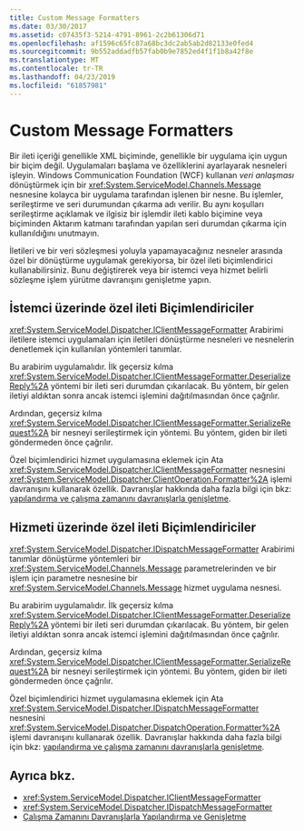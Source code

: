 ```yaml
---
title: Custom Message Formatters
ms.date: 03/30/2017
ms.assetid: c07435f3-5214-4791-8961-2c2b61306d71
ms.openlocfilehash: af1596c65fc87a68bc3dc2ab5ab2d82133e0fed4
ms.sourcegitcommit: 9b552addadfb57fab0b9e7852ed4f1f1b8a42f8e
ms.translationtype: MT
ms.contentlocale: tr-TR
ms.lasthandoff: 04/23/2019
ms.locfileid: "61857981"
---
```

# <a name="custom-message-formatters"></a>Custom Message Formatters
Bir ileti içeriği genellikle XML biçiminde, genellikle bir uygulama için uygun bir biçim değil. Uygulamaları başlama ve özelliklerini ayarlayarak nesneleri işleyin. Windows Communication Foundation (WCF) kullanan *veri anlaşması* dönüştürmek için bir <xref:System.ServiceModel.Channels.Message> nesnesine kolayca bir uygulama tarafından işlenen bir nesne. Bu işlemler, serileştirme ve seri durumundan çıkarma adı verilir. Bu aynı koşulları serileştirme açıklamak ve ilgisiz bir işlemdir ileti kablo biçimine veya biçiminden Aktarım katmanı tarafından yapılan seri durumdan çıkarma için kullanıldığını unutmayın.  
  
 İletileri ve bir veri sözleşmesi yoluyla yapamayacağınız nesneler arasında özel bir dönüştürme uygulamak gerekiyorsa, bir özel ileti biçimlendirici kullanabilirsiniz. Bunu değiştirerek veya bir istemci veya hizmet belirli sözleşme işlem yürütme davranışını genişletme yapın.  
  
## <a name="custom-message-formatters-on-the-client"></a>İstemci üzerinde özel ileti Biçimlendiriciler  
 <xref:System.ServiceModel.Dispatcher.IClientMessageFormatter> Arabirimi iletilere istemci uygulamaları için iletileri dönüştürme nesneleri ve nesnelerin denetlemek için kullanılan yöntemleri tanımlar.  
  
 Bu arabirim uygulamalıdır. İlk geçersiz kılma <xref:System.ServiceModel.Dispatcher.IClientMessageFormatter.DeserializeReply%2A> yöntemi bir ileti seri durumdan çıkarılacak. Bu yöntem, bir gelen iletiyi aldıktan sonra ancak istemci işlemini dağıtılmasından önce çağrılır.  
  
 Ardından, geçersiz kılma <xref:System.ServiceModel.Dispatcher.IClientMessageFormatter.SerializeRequest%2A> bir nesneyi serileştirmek için yöntemi. Bu yöntem, giden bir ileti göndermeden önce çağrılır.  
  
 Özel biçimlendirici hizmet uygulamasına eklemek için Ata <xref:System.ServiceModel.Dispatcher.IClientMessageFormatter> nesnesini <xref:System.ServiceModel.Dispatcher.ClientOperation.Formatter%2A> işlemi davranışını kullanarak özellik. Davranışlar hakkında daha fazla bilgi için bkz: [yapılandırma ve çalışma zamanını davranışlarla genişletme](../../../../docs/framework/wcf/extending/configuring-and-extending-the-runtime-with-behaviors.md).  
  
## <a name="custom-message-formatters-on-the-service"></a>Hizmeti üzerinde özel ileti Biçimlendiriciler  
 <xref:System.ServiceModel.Dispatcher.IDispatchMessageFormatter> Arabirimi tanımlar dönüştürme yöntemleri bir <xref:System.ServiceModel.Channels.Message> parametrelerinden ve bir işlem için parametre nesnesine bir <xref:System.ServiceModel.Channels.Message> hizmet uygulama nesnesi.  
  
 Bu arabirim uygulamalıdır. İlk geçersiz kılma <xref:System.ServiceModel.Dispatcher.IClientMessageFormatter.DeserializeReply%2A> yöntemi bir ileti seri durumdan çıkarılacak. Bu yöntem, bir gelen iletiyi aldıktan sonra ancak istemci işlemini dağıtılmasından önce çağrılır.  
  
 Ardından, geçersiz kılma <xref:System.ServiceModel.Dispatcher.IClientMessageFormatter.SerializeRequest%2A> bir nesneyi serileştirmek için yöntemi. Bu yöntem, giden bir ileti göndermeden önce çağrılır.  
  
 Özel biçimlendirici hizmet uygulamasına eklemek için Ata <xref:System.ServiceModel.Dispatcher.IDispatchMessageFormatter> nesnesini <xref:System.ServiceModel.Dispatcher.DispatchOperation.Formatter%2A> işlemi davranışını kullanarak özellik. Davranışlar hakkında daha fazla bilgi için bkz: [yapılandırma ve çalışma zamanını davranışlarla genişletme](../../../../docs/framework/wcf/extending/configuring-and-extending-the-runtime-with-behaviors.md).  
  
## <a name="see-also"></a>Ayrıca bkz.

- <xref:System.ServiceModel.Dispatcher.IClientMessageFormatter>
- <xref:System.ServiceModel.Dispatcher.IDispatchMessageFormatter>
- [Çalışma Zamanını Davranışlarla Yapılandırma ve Genişletme](../../../../docs/framework/wcf/extending/configuring-and-extending-the-runtime-with-behaviors.md)
